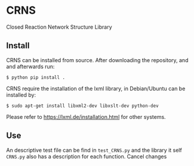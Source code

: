 # CRNS
Closed Reaction Network Structure Library

## Install

CRNS can be installed from source. After downloading the repository, and and afterwards run:

    $ python pip install .

CRNS require the installation of the lxml library, in Debian/Ubuntu can be installed by:

    $ sudo apt-get install libxml2-dev libxslt-dev python-dev

Please refer to https://lxml.de/installation.html for other systems.

## Use

An descriptive test file can be find in `test_CRNS.py` and the library it self `CRNS.py` also has a description for each function.
Cancel changes
